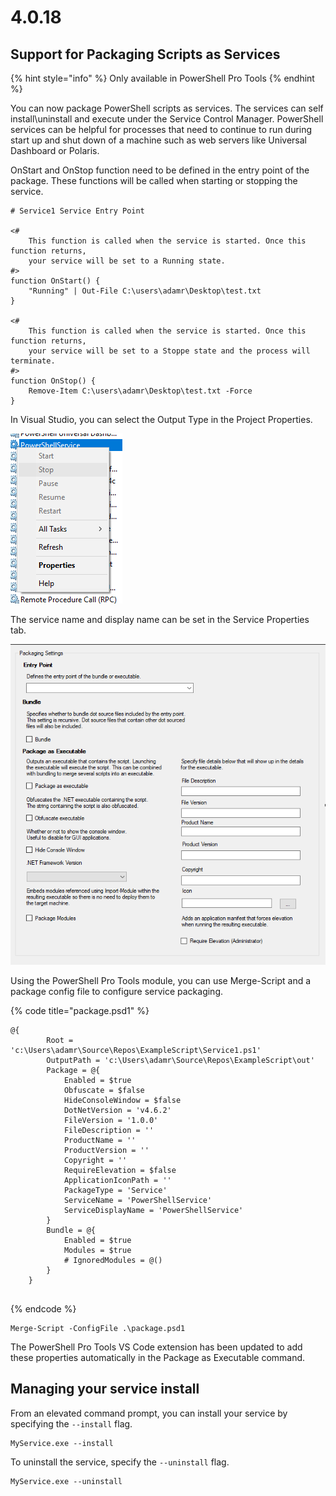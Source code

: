 # 4.0.18

## Support for Packaging Scripts as Services

{% hint style="info" %}
Only available in PowerShell Pro Tools
{% endhint %}

You can now package PowerShell scripts as services. The services can self install\uninstall and execute under the Service Control Manager. PowerShell services can be helpful for processes that need to continue to run during start up and shut down of a machine such as web servers like Universal Dashboard or Polaris.

OnStart and OnStop function need to be defined in the entry point of the package. These functions will be called when starting or stopping the service. 

```text
# Service1 Service Entry Point

<#
	This function is called when the service is started. Once this function returns,
	your service will be set to a Running state.
#>
function OnStart() {
	"Running" | Out-File C:\users\adamr\Desktop\test.txt
}

<#
	This function is called when the service is started. Once this function returns,
	your service will be set to a Stoppe state and the process will terminate.
#>
function OnStop() {
	Remove-Item C:\users\adamr\Desktop\test.txt -Force
}
```

In Visual Studio, you can select the Output Type in the Project Properties. 

![Output Type for Packaging](../../.gitbook/assets/image%20%2818%29.png)

  
The service name and display name can be set in the Service Properties tab. 

![Service Properties Tab](../../.gitbook/assets/image%20%2825%29.png)

  
Using the PowerShell Pro Tools module, you can use Merge-Script and a package config file to configure service packaging. 

{% code title="package.psd1" %}
```text
@{
        Root = 'c:\Users\adamr\Source\Repos\ExampleScript\Service1.ps1'
        OutputPath = 'c:\Users\adamr\Source\Repos\ExampleScript\out'
        Package = @{
            Enabled = $true
            Obfuscate = $false
            HideConsoleWindow = $false
            DotNetVersion = 'v4.6.2'
            FileVersion = '1.0.0'
            FileDescription = ''
            ProductName = ''
            ProductVersion = ''
            Copyright = ''
            RequireElevation = $false
            ApplicationIconPath = ''
            PackageType = 'Service'
            ServiceName = 'PowerShellService'
            ServiceDisplayName = 'PowerShellService'
        }
        Bundle = @{
            Enabled = $true
            Modules = $true
            # IgnoredModules = @()
        }
    }
    
```
{% endcode %}

```text
Merge-Script -ConfigFile .\package.psd1
```

The PowerShell Pro Tools VS Code extension has been updated to add these properties automatically in the Package as Executable command.

## Managing your service install 

From an elevated command prompt, you can install your service by specifying the `--install` flag. 

```text
MyService.exe --install
```

To uninstall the service, specify the `--uninstall` flag.

```text
MyService.exe --uninstall
```

